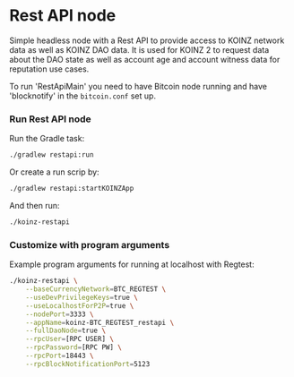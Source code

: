 # Rest API node

Simple headless node with a Rest API to provide access to KOINZ network data as well as KOINZ DAO data.
It is used for KOINZ 2 to request data about the DAO state as well as account age and account witness data for reputation use cases.


To run 'RestApiMain' you need to have Bitcoin node running and have 'blocknotify' in the `bitcoin.conf` set up.


### Run Rest API node

Run the Gradle task:

```sh
./gradlew restapi:run
```

Or create a run scrip by:

```sh
./gradlew restapi:startKOINZApp
```

And then run:

```sh
./koinz-restapi
```

### Customize with program arguments

Example program arguments for running at localhost with  Regtest:
```sh
./koinz-restapi \
    --baseCurrencyNetwork=BTC_REGTEST \
    --useDevPrivilegeKeys=true \
    --useLocalhostForP2P=true \
    --nodePort=3333 \
    --appName=koinz-BTC_REGTEST_restapi \
    --fullDaoNode=true \
    --rpcUser=[RPC USER] \
    --rpcPassword=[RPC PW] \
    --rpcPort=18443 \
    --rpcBlockNotificationPort=5123
```



